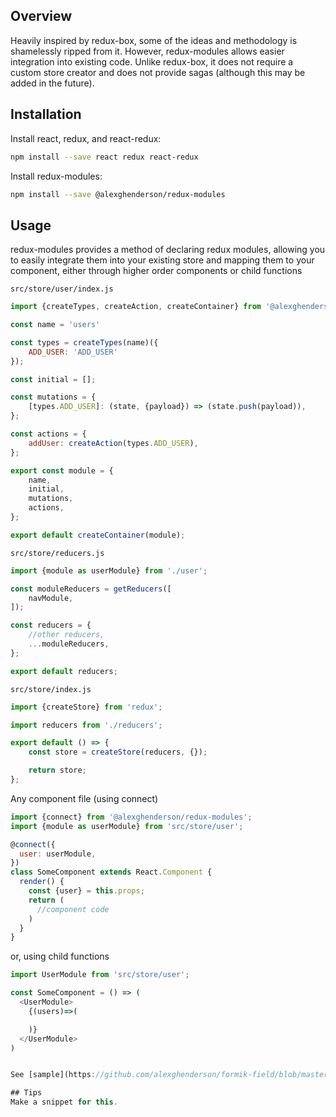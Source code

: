## Overview
Heavily inspired by redux-box, some of the ideas and methodology is shamelessly ripped from it. However, redux-modules allows easier integration into existing code. Unlike redux-box, it does not require a custom store creator and does not provide sagas (although this may be added in the future).

## Installation
Install react, redux, and react-redux:
```bash
npm install --save react redux react-redux
```

Install redux-modules:
```bash
npm install --save @alexghenderson/redux-modules
```

## Usage
redux-modules provides a method of declaring redux modules, allowing you to easily integrate them into your existing store and mapping them to your component, either through higher order components or child functions

`src/store/user/index.js`
```js
import {createTypes, createAction, createContainer} from '@alexghenderson/redux-modules';

const name = 'users'

const types = createTypes(name)({
    ADD_USER: 'ADD_USER'
});

const initial = [];

const mutations = {
    [types.ADD_USER]: (state, {payload}) => (state.push(payload)),
};

const actions = {
    addUser: createAction(types.ADD_USER),
};

export const module = {
    name,
    initial,
    mutations,
    actions,
};

export default createContainer(module);
```
`src/store/reducers.js`
```js
import {module as userModule} from './user';

const moduleReducers = getReducers([
    navModule,
]);

const reducers = {
    //other reducers,
    ...moduleReducers,
};

export default reducers;
```

`src/store/index.js`
```js
import {createStore} from 'redux';

import reducers from './reducers';

export default () => {
    const store = createStore(reducers, {});

    return store;
};
```

Any component file (using connect)
```js
import {connect} from '@alexghenderson/redux-modules';
import {module as userModule} from 'src/store/user';

@connect({
  user: userModule,
})
class SomeComponent extends React.Component {
  render() {
    const {user} = this.props;
    return (
      //component code
    )
  }
}
```

or, using child functions
```js
import UserModule from 'src/store/user';

const SomeComponent = () => (
  <UserModule>
    {(users)=>(

    )}
  </UserModule>
)


See [sample](https://github.com/alexghenderson/formik-field/blob/master/sample/src/App.js) for format and normalize

## Tips
Make a snippet for this. 